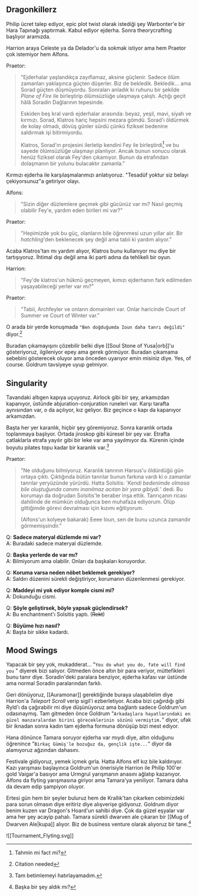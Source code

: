 ---
---  
  
## Dragonkillerz  
  
Philip ücret talep ediyor, epic plot twist olarak istediği şey Warbonter'e bir Hara Tapınağı yaptırmak. Kabul ediyor ejderha. Sonra theorycrafting başlıyor aramızda.  
  
Harrion araya Celeste ya da Delador'u da sokmak istiyor ama hem Praetor çok istemiyor hem Alfons.  
  
Praetor:  
> "Ejderhalar yaşlandıkça zayıflamaz, aksine güçlenir. Sadece ölüm zamanları yaklaşınca güçten düşerler. Biz de bekledik. Bekledik... ama Sorad güçten düşmüyordu. Sonraları anladık ki ruhunu bir şekilde *Plane of Fire* ile birleştirip ölümsüzlüğe ulaşmaya çalıştı. Açtığı geçit hâlâ Soradin Dağlarının tepesinde.  
>   
> Eskiden beş kral vardı ejderhalar arasında: beyaz, yeşil, mavi, siyah ve kırmızı. Sorad, Klatros hariç hepsini mezara gömdü. Sorad'ı öldürmek de kolay olmadı, dövüş günler sürdü çünkü fiziksel bedenine saldırmak işi bitirmiyordu.  
>   
> Klatros, Sorad'ın projesini ilerletip kendini Fey ile birleştirdi[^1] ve bu sayede ölümsüzlüğe ulaşmayı planlıyor. Ancak bunun sonucu olarak henüz fiziksel olarak Fey'den çıkamıyor. Bunun da etrafından dolaşmanın bir yolunu bulacaktır zamanla."  
  
Kırmızı ejderha ile karşılaşmalarımızı anlatıyoruz. "Tesadüf yoktur siz belayı çekiyorsunuz"a getiriyor olayı.  
  
Alfons:  
> "Sizin diğer düzlemlere geçmek gibi gücünüz var mı? Nasıl geçmiş olabilir Fey'e, yardım eden birileri mi var?"  
  
Praetor:  
> "Hepimizde yok bu güç, olanların bile öğrenmesi uzun yıllar alır. Bir *hatchling*'den beklenecek şey değil ama tabii ki yardım alıyor."  
  
Acaba Klatros'tan mı yardım alıyor, Klatros bunu kullanıyor mu diye bir tartışıyoruz. İhtimal dışı değil ama iki parti adına da tehlikeli bir oyun.  
  
Harrion:  
> "Fey'de klatros'un hükmü geçmeyen, kımızı ejderhanın fark edilmeden yaşayabileceği yerler var mı?"  
  
Praetor:  
> "Tabii, Archfeyler ve onların domainleri var. Onlar haricinde Court of Summer ve  Court of Winter var."  
  
O arada bir yerde konuşmada `"Ben doğduğumda Ioun daha tanrı değildi"` diyor.[^2]  
  
Buradan çıkamayışını çözebilir belki diye [[Soul Stone of Yusa|orb]]'u gösteriyoruz, ilgileniyor epey ama gerek görmüyor. Buradan çıkamama sebebini gösterecek oluyor ama önceden uyarıyor emin misiniz diye. Yes, of course. Goldrum tavsiyeye uyup gelmiyor.  
  
  
## Singularity  
  
Tavandaki altıgen kapıya uçuyoruz. Airlock gibi bir şey, arkamızdan kapanıyor, üstünde abjuration-conjuration runeleri var. Karşı tarafta aynısından var, o da açılıyor, kız geliyor. Biz geçince o kapı da kapanıyor arkamızdan.  
  
Başta her yer karanlık, hiçbir şey göremiyoruz. Sonra karanlık ortada toplanmaya başlıyor. Ortada jiroskop gibi küresel bir şey var. Etrafta çatlaklarla etrafa yayılır gibi bir leke var ama yayılmıyor da. Kürenin içinde boyutu pilates topu kadar bir karanlık var.[^3]  
  
Praetor:  
> "Ne olduğunu bilmiyoruz. Karanlık tanrının Harsus'u öldürdüğü gün ortaya çıktı. Çıktığında bütün tanrılar bunun farkına vardı ki o zamanlar tanrılar yeryüzünde yürürdü. Hatta Solsitis: '*Kendi bedenimde olmasa bile oluştuğunda canımı inanılmaz acıtan bir yara gibiydi.*' dedi. Bu korumayı da doğrudan Solsitis'le beraber inşa ettik. Tanrıçanın ricası dahilinde de mümkün olduğunca ben muhafaza ediyorum. Ölüp gittiğimde görevi devralması için kızımı eğitiyorum.  
>   
> (Alfons'un kolyeye bakarak) Eeee Ioun, sen de bunu uzunca zamandır görmemişsindir."  
  
Q: **Sadece materyal düzlemde mi var?**  
A: Buradaki sadece materyal düzlemde.  
  
Q: **Başka yerlerde de var mı?**  
A: Bilmiyorum ama olabilir. Onları da başkaları koruyordur.  
  
Q: **Koruma varsa neden nöbet beklemek gerekiyor?**  
A: Saldırı düzenini sürekli değiştiriyor, korumanın düzenlenmesi gerekiyor.  
  
Q: **Maddeyi mi yok ediyor komple cismi mi?**  
A: Dokunduğu cismi.  
  
Q: **Şöyle geliştirsek, böyle yapsak güçlendirsek?**  
A: Bu enchantment'ı Solsitis yaptı. (~~Rekt~~)  
  
Q: **Büyüme hızı nasıl?**  
A: Başta bir sikke kadardı.  
  
  
## Mood Swings  
  
Yapacak bir şey yok, mukadderat... "`You do what you do, fate will find you` " diyerek bizi salıyor. Gitmeden önce altın bir para veriyor, müttefikleri bunu tanır diye. Soradin'deki paralara benziyor, ejderha kafası var üstünde ama normal Soradin paralarından farklı.  
  
Geri dönüyoruz, [[Auramonar]] gerektiğinde buraya ulaşabilelim diye Harrion'a *Teleport Scroll* verip sigil'i ezberletiyor. Acaba bizi çağırdığı gibi Ryld'ı da çağırabilir mi diye düşünüyoruz ama bağlantı sadece Goldrum'un odasınaymış. Tam gitmeden önce Goldrum "`Arkadaşlara hayatlarındaki en güzel manzaralardan birini göreceklerinin sözünü vermiştim.`" diyor, ufak bir iknadan sonra kadın tam ejderha formuna dönüşüp bizi mest ediyor.  
  
Hana dönünce Tamara soruyor ejderha var mıydı diye, altın olduğunu öğrenince "`Birkaç Gümüş'le bozuğuz da, gençlik işte...`" diyor da alamıyoruz ağzından dahasını.  
  
Festivale gidiyoruz, yemek içmek gırla. Hatta Alfons elf kız bile kaldırıyor. Kazı yarışması başlayınca Goldrum'un önerisiyle Harrion ile Philip 100'er gold Vaigar'a basıyor ama Urmgrul yarışmanın anasını ağlatıp kazanıyor. Alfons da flyting yarışmasına giriyor ama Tamara'ya yeniliyor. Tamara daha da devam edip şampiyon oluyor.  
  
Ertesi gün hem bir şeyler buluruz hem de Krallık'tan çıkarken cebimizdeki para sorun olmasın diye eritiriz diye alışverişe gidiyoruz. Goldrum diyor benim kuzen var Dragon's Hoard'un sahibi diye. Çok da güzel eşyalar var ama her şey acayip pahalı. Tamara sürekli dwarven ale çıkaran bir [[Mug of Dwarven Ale|kupa]] alıyor. Biz de business venture olarak alıyoruz bir tane.[^4]  
  
![[Tournament_Flyting.svg]]  
  
[^1]: Tahmin mi fact mi?  
[^2]: Citation needed  
[^3]: Tam betimlemeyi hatırlayamadım.  
[^4]: Başka bir şey aldık mı?
